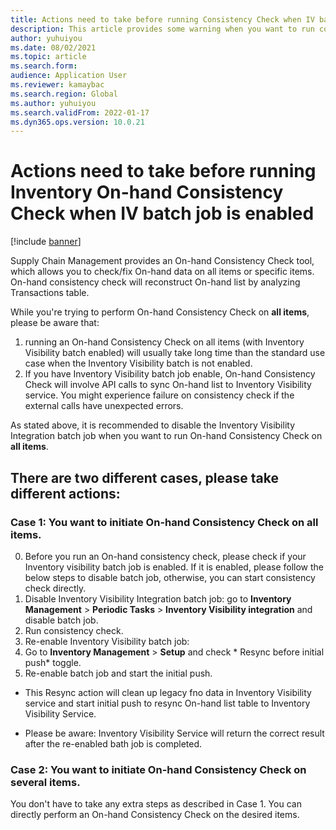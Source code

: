 ```yaml
---
title: Actions need to take before running Consistency Check when IV batch job is enabled
description: This article provides some warning when you want to run consistency check. 
author: yuhuiyou
ms.date: 08/02/2021
ms.topic: article
ms.search.form:
audience: Application User
ms.reviewer: kamaybac
ms.search.region: Global
ms.author: yuhuiyou
ms.search.validFrom: 2022-01-17
ms.dyn365.ops.version: 10.0.21
---
```


# Actions need to take before running Inventory On-hand Consistency Check when IV batch job is enabled


[!include [banner](../includes/banner.md)]

Supply Chain Management provides an On-hand Consistency Check tool, which allows you to check/fix On-hand data on all items or specific items. On-hand consistency check will reconstruct On-hand list by analyzing Transactions table. 

While you're trying to perform On-hand Consistency Check on **all items**, please be aware that: 
1. running an On-hand Consistency Check on all items (with Inventory Visibility batch enabled) will usually take long time than the standard use case when the Inventory Visibility batch is not enabled. 
2. If you have Inventory Visibility batch job enable, On-hand Consistency Check will involve API calls to sync On-hand list to Inventory Visibility service. You might experience failure on consistency check if the external calls have unexpected errors.  

As stated above, it is recommended to disable the Inventory Visibility Integration batch job when you want to run On-hand Consistency Check on **all items**.

## There are two different cases, please take different actions:

### Case 1: You want to initiate On-hand Consistency Check on all items.
0. Before you run an On-hand consistency check, please check if your Inventory visibility batch job is enabled. If it is enabled, please follow the below steps to disable batch job, otherwise, you can start consistency check directly. 
1. Disable Inventory Visibility Integration batch job: go to **Inventory Management** > **Periodic Tasks** > **Inventory Visibility integration** and disable batch job.
2. Run consistency check.
3. Re-enable Inventory Visibility batch job: 
1. Go to **Inventory Management** > **Setup** and check * Resync before initial push* toggle. 
2. Re-enable batch job and start the initial push. 
- This Resync action will clean up legacy fno data in Inventory Visibility service and start initial push to resync On-hand list table to Inventory Visibility Service.
* Please be aware: Inventory Visibility Service will return the correct result after the re-enabled bath job is completed.

### Case 2: You want to initiate On-hand Consistency Check on several items.
You don't have to take any extra steps as described in Case 1. You can directly perform an On-hand Consistency Check on the desired items.
